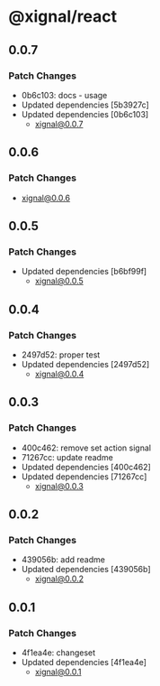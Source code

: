 # @xignal/react

## 0.0.7

### Patch Changes

- 0b6c103: docs - usage
- Updated dependencies [5b3927c]
- Updated dependencies [0b6c103]
  - xignal@0.0.7

## 0.0.6

### Patch Changes

- xignal@0.0.6

## 0.0.5

### Patch Changes

- Updated dependencies [b6bf99f]
  - xignal@0.0.5

## 0.0.4

### Patch Changes

- 2497d52: proper test
- Updated dependencies [2497d52]
  - xignal@0.0.4

## 0.0.3

### Patch Changes

- 400c462: remove set action signal
- 71267cc: update readme
- Updated dependencies [400c462]
- Updated dependencies [71267cc]
  - xignal@0.0.3

## 0.0.2

### Patch Changes

- 439056b: add readme
- Updated dependencies [439056b]
  - xignal@0.0.2

## 0.0.1

### Patch Changes

- 4f1ea4e: changeset
- Updated dependencies [4f1ea4e]
  - xignal@0.0.1
